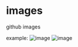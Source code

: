 # images
github images

example:
![image](nothing)
![image](https://github.com/youhuangla/images/blob/main/20151004170236_Uz4vt.jpeg)

